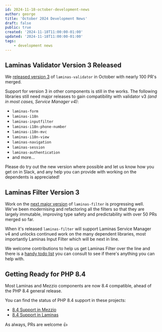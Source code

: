 ```yaml
---
id: 2024-11-18-october-development-news
author: george
title: 'October 2024 Development News'
draft: false
public: true
created: '2024-11-18T11:00:00-01:00'
updated: '2024-11-18T11:00:00-01:00'
tags:
    - development news
---
```


## Laminas Validator Version 3 Released

We [released version 3](https://github.com/laminas/laminas-validator/releases/tag/3.0.0) of `laminas-validator` in October with nearly 100 PR's merged.

Support for version 3 in other components is still in the works. The following libraries still need major releases to gain compatibility with validator v3 _(and in most cases, Service Manager v4)_:

- `laminas-form`
- `laminas-i18n`
- `laminas-inputfilter`
- `laminas-i18n-phone-number`
- `laminas-i18n-mvc`
- `laminas-i18n-view`
- `laminas-navigation`
- `laminas-session`
- `laminas-authentication`
- and more…

Please do try out the new version where possible and let us know how you get on in Slack, and any help you can provide with working on the dependents is appreciated!

## Laminas Filter Version 3

Work on the [next major version](https://github.com/laminas/laminas-filter/milestone/4) of `laminas-filter` is progressing well.
We've been modernising and refactoring all the filters so that they are largely immutable, improving type safety and predictability with over 50 PRs merged so far.

When it's released `laminas-filter` will support Laminas Service Manager v4 and unlocks continued work on the many dependent libraries, most importantly Laminas Input Filter which will be next in line.

We welcome contributions to help us get Laminas Filter over the line and there is a [handy todo list](https://github.com/laminas/laminas-filter/issues/177) you can consult to see if there's anything you can help with.

## Getting Ready for PHP 8.4

Most Laminas and Mezzio components are now 8.4 compatible, ahead of the PHP 8.4 general release.

You can find the status of PHP 8.4 support in these projects:

- [8.4 Support in Mezzio](https://github.com/orgs/mezzio/projects/8)
- [8.4 Support in Laminas](https://github.com/orgs/laminas/projects/37)

As always, PRs are welcome 👍
